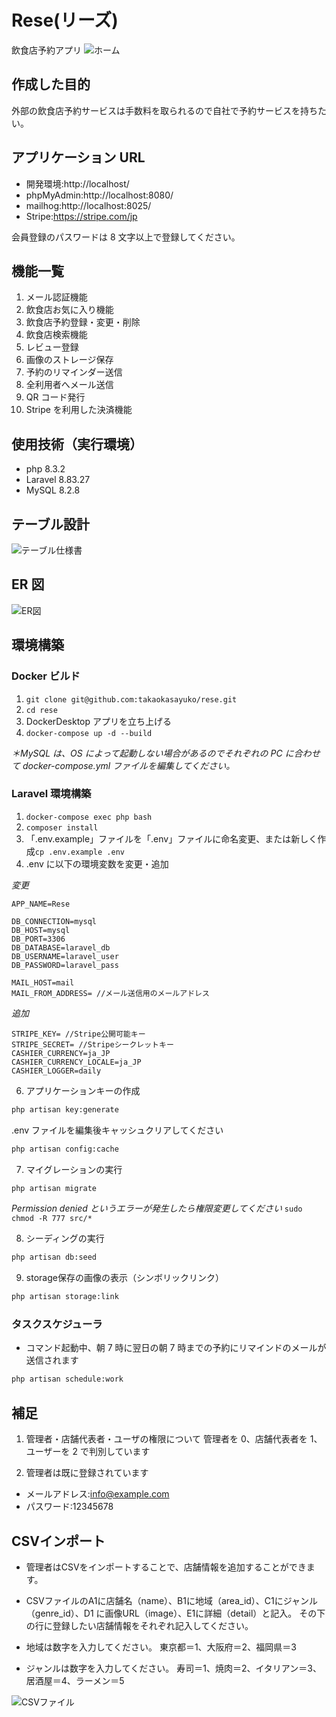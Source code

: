 # Rese(リーズ)

飲食店予約アプリ
![ホーム](src/public/image/shop_all.png)

## 作成した目的

外部の飲食店予約サービスは手数料を取られるので自社で予約サービスを持ちたい。

## アプリケーション URL

- 開発環境:http://localhost/
- phpMyAdmin:http://localhost:8080/
- mailhog:http://localhost:8025/
- Stripe:https://stripe.com/jp

会員登録のパスワードは 8 文字以上で登録してください。

## 機能一覧

1. メール認証機能
2. 飲食店お気に入り機能
3. 飲食店予約登録・変更・削除
4. 飲食店検索機能
5. レビュー登録
6. 画像のストレージ保存
7. 予約のリマインダー送信
8. 全利用者へメール送信
9. QR コード発行
10. Stripe を利用した決済機能

## 使用技術（実行環境）

- php 8.3.2
- Laravel 8.83.27
- MySQL 8.2.8

## テーブル設計

![テーブル仕様書](src/public/image/DB.png)

## ER 図

![ER図](src/public/image/ER.png)

## 環境構築

### Docker ビルド

1. `git clone git@github.com:takaokasayuko/rese.git`
2. `cd rese`
3. DockerDesktop アプリを立ち上げる
4. `docker-compose up -d --build`

_＊MySQL は、OS によって起動しない場合があるのでそれぞれの PC に合わせて docker-compose.yml ファイルを編集してください。_

### Laravel 環境構築

1. `docker-compose exec php bash`
2. `composer install`
3. 「.env.example」ファイルを「.env」ファイルに命名変更、または新しく作成`cp .env.example .env`
4. .env に以下の環境変数を変更・追加

_変更_

```text
APP_NAME=Rese

DB_CONNECTION=mysql
DB_HOST=mysql
DB_PORT=3306
DB_DATABASE=laravel_db
DB_USERNAME=laravel_user
DB_PASSWORD=laravel_pass

MAIL_HOST=mail
MAIL_FROM_ADDRESS= //メール送信用のメールアドレス
```

_追加_

```text
STRIPE_KEY= //Stripe公開可能キー
STRIPE_SECRET= //Stripeシークレットキー
CASHIER_CURRENCY=ja_JP
CASHIER_CURRENCY_LOCALE=ja_JP
CASHIER_LOGGER=daily
```

6. アプリケーションキーの作成

```bash
php artisan key:generate
```

.env ファイルを編集後キャッシュクリアしてください

```bash
php artisan config:cache
```

7. マイグレーションの実行

```bash
php artisan migrate
```

_Permission denied というエラーが発生したら権限変更してください_
`sudo chmod -R 777 src/*`

8. シーディングの実行

```bash
php artisan db:seed
```

9. storage保存の画像の表示（シンボリックリンク）

```bash
php artisan storage:link
```

### タスクスケジューラ

- コマンド起動中、朝 7 時に翌日の朝 7 時までの予約にリマインドのメールが送信されます

```bash
php artisan schedule:work
```

## 補足

1. 管理者・店舗代表者・ユーザの権限について
   管理者を 0、店舗代表者を 1、ユーザーを 2 で判別しています

2. 管理者は既に登録されています

- メールアドレス:info@example.com
- パスワード:12345678


## CSVインポート

- 管理者はCSVをインポートすることで、店舗情報を追加することができます。

-  CSVファイルのA1に店舗名（name）、B1に地域（area_id）、C1にジャンル（genre_id）、D1  に画像URL（image）、E1に詳細（detail）と記入。
   その下の行に登録したい店舗情報をそれぞれ記入してください。

- 地域は数字を入力してください。
   東京都＝1、大阪府＝2、福岡県＝3

- ジャンルは数字を入力してください。
   寿司＝1、焼肉＝2、イタリアン＝3、居酒屋＝4、ラーメン＝5

![CSVファイル](src/public/image/CSV.png)
